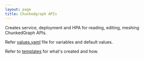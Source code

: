 ```yaml
---
layout: page
title: Chunkedgraph APIs
---
```


Creates service, deployment and HPA for reading, editing, meshing ChunkedGraph APIs.

Refer [values.yaml](https://github.com/ZettaAI/helm-charts/blob/master/charts/chunkedgraph/values.yaml) file for variables and default values.

Refer to [templates](https://github.com/ZettaAI/helm-charts/blob/master/charts/chunkedgraph/templates) for what's created and how.
